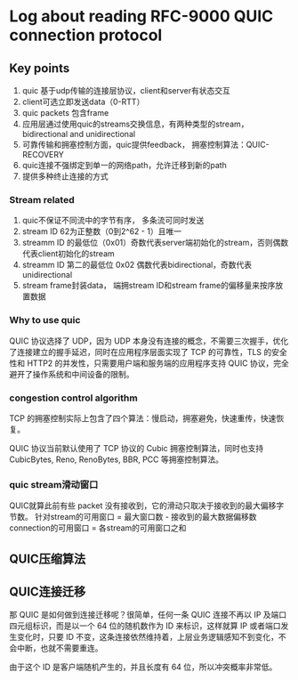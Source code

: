 # Log about reading RFC-9000 QUIC connection protocol

## Key points
1. quic 基于udp传输的连接层协议，client和server有状态交互
2. client可选立即发送data（0-RTT）
3. quic packets 包含frame
4. 应用层通过使用quic的streams交换信息，有两种类型的stream， bidirectional and unidirectional
5. 可靠传输和拥塞控制方面，quic提供feedback， 拥塞控制算法：QUIC-RECOVERY
6. quic连接不强绑定到单一的网络path，允许迁移到新的path
7. 提供多种终止连接的方式

### Stream related
1. quic不保证不同流中的字节有序， 多条流可同时发送
2. stream ID 62为正整数（0到2^62 - 1）且唯一
3. streamm ID 的最低位（0x01）奇数代表server端初始化的stream，否则偶数代表client初始化的stream
4. streamm ID 第二的最低位 0x02 偶数代表bidirectional，奇数代表unidirectional
5. stream frame封装data， 端拥stream ID和stream frame的偏移量来按序放置数据

### Why to use quic
QUIC 协议选择了 UDP，因为 UDP 本身没有连接的概念，不需要三次握手，优化了连接建立的握手延迟，同时在应用程序层面实现了 TCP 的可靠性，TLS 的安全性和 HTTP2 的并发性，只需要用户端和服务端的应用程序支持 QUIC 协议，完全避开了操作系统和中间设备的限制。

### congestion control algorithm
TCP 的拥塞控制实际上包含了四个算法：慢启动，拥塞避免，快速重传，快速恢复。

QUIC 协议当前默认使用了 TCP 协议的 Cubic 拥塞控制算法，同时也支持 CubicBytes, Reno, RenoBytes, BBR, PCC 等拥塞控制算法。

### quic stream滑动窗口
QUIC就算此前有些 packet 没有接收到，它的滑动只取决于接收到的最大偏移字节数。
针对stream的可用窗口 = 最大窗口数 - 接收到的最大数据偏移数
connection的可用窗口 = 各stream的可用窗口之和

## QUIC压缩算法

## QUIC连接迁移
那 QUIC 是如何做到连接迁移呢？很简单，任何一条 QUIC 连接不再以 IP 及端口四元组标识，而是以一个 64 位的随机数作为 ID 来标识，这样就算 IP 或者端口发生变化时，只要 ID 不变，这条连接依然维持着，上层业务逻辑感知不到变化，不会中断，也就不需要重连。

由于这个 ID 是客户端随机产生的，并且长度有 64 位，所以冲突概率非常低。